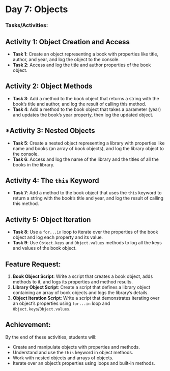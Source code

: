 # Day 7: Objects

### Tasks/Activities:

## Activity 1: Object Creation and Access
- **Task 1**: Create an object representing a book with properties like title, author, and year, and log the object to the console.
- **Task 2**: Access and log the title and author properties of the book object.

##  Activity 2: Object Methods
- **Task 3**: Add a method to the book object that returns a string with the book’s title and author, and log the result of calling this method.
- **Task 4**: Add a method to the book object that takes a parameter (year) and updates the book’s year property, then log the updated object.

## *Activity 3: Nested Objects
- **Task 5**: Create a nested object representing a library with properties like name and books (an array of book objects), and log the library object to the console.
- **Task 6**: Access and log the name of the library and the titles of all the books in the library.

##  Activity 4: The `this` Keyword
- **Task 7**: Add a method to the book object that uses the `this` keyword to return a string with the book’s title and year, and log the result of calling this method.

## Activity 5: Object Iteration
- **Task 8**: Use a `for...in` loop to iterate over the properties of the book object and log each property and its value.
- **Task 9**: Use `Object.keys` and `Object.values` methods to log all the keys and values of the book object.

## Feature Request:
1. **Book Object Script**: Write a script that creates a book object, adds methods to it, and logs its properties and method results.
2. **Library Object Script**: Create a script that defines a library object containing an array of book objects and logs the library’s details.
3. **Object Iteration Script**: Write a script that demonstrates iterating over an object’s properties using `for...in` loop and `Object.keys`/`Object.values`.

## Achievement:
By the end of these activities, students will:
- Create and manipulate objects with properties and methods.
- Understand and use the `this` keyword in object methods.
- Work with nested objects and arrays of objects.
- Iterate over an object’s properties using loops and built-in methods.
